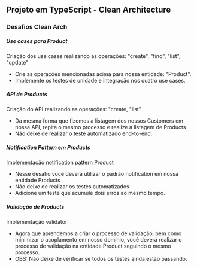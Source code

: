 ## Projeto em TypeScript - Clean Architecture

### Desafios Clean Arch

##### Use cases para Product

Criação dos use cases realizando as operações: "create", "find", "list", "update"

* Crie as operações mencionadas acima para nossa entidade: "Product".
* Implemente os testes de unidade e integração nos quatro use cases.

##### API de Products

Criação do API realizando as operações: "create, "list"

* Da mesma forma que fizemos a listagem dos nossos Customers em nossa API, repita o mesmo processo e realize a listagem de Products
* Não deixe de realizar o teste automatizado end-to-end.

##### Notification Pattern em Products

Implementação notification pattern Product

* Nesse desafio você deverá utilizar o padrão notification em nossa entidade Products
* Não deixe de realizar os testes automatizados
* Adicione um teste que acumule dois erros ao mesmo tempo. 

##### Validação de Products

Implementação validator

* Agora que aprendemos a criar o processo de validação, bem como minimizar o acoplamento em nosso domínio, você deverá realizar o processo de validação na entidade Product seguindo o mesmo processo.
* OBS: Não deixe de verificar se todos os testes ainda estão passando.